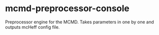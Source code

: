# mcmd-preprocessor-console
Preprocessor engine for the MCMD. Takes parameters in one by one and outputs mcHeff config file.
